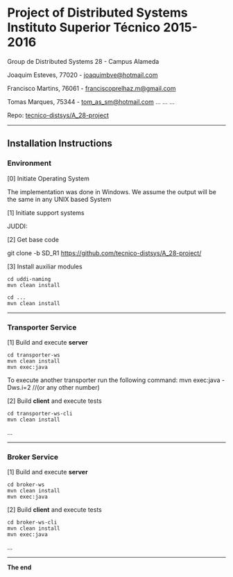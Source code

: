 # Project of Distributed Systems Instituto Superior Técnico 2015-2016 #

Group de Distributed Systems 28 - Campus Alameda

Joaquim Esteves, 77020 - joaquimbve@hotmail.com

Francisco Martins, 76061 - franciscoprelhaz.m@gmail.com

Tomas Marques, 75344 - tom_as_sm@hotmail.com
... ... ...


Repo:
[tecnico-distsys/A_28-project](https://github.com/tecnico-distsys/A_28-project/)

-------------------------------------------------------------------------------

## Installation Instructions


### Environment

[0] Initiate Operating System

The implementation was done in Windows. We assume the output will be the same in any UNIX based System


[1] Initiate support systems

JUDDI:



[2] Get base code

git clone -b SD_R1 https://github.com/tecnico-distsys/A_28-project/


[3] Install auxiliar modules

```
cd uddi-naming
mvn clean install
```

```
cd ...
mvn clean install
```


-------------------------------------------------------------------------------

### Transporter Service

[1] Build and execute **server**

```
cd transporter-ws
mvn clean install
mvn exec:java
```
To execute another transporter run the following command:
mvn exec:java -Dws.i=2 //(or any other number)

[2] Build **client** and execute tests

```
cd transporter-ws-cli
mvn clean install
```

...


-------------------------------------------------------------------------------

### Broker Service

[1] Build and execute **server**

```
cd broker-ws
mvn clean install
mvn exec:java
```


[2] Build **client** and execute tests

```
cd broker-ws-cli
mvn clean install
mvn exec:java
```

...

-------------------------------------------------------------------------------
**The end**
